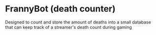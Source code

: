# FrannyBot (death counter)

Designed to count and store the amount of deaths into a small database that can keep track of a streamer's death count during gaming
